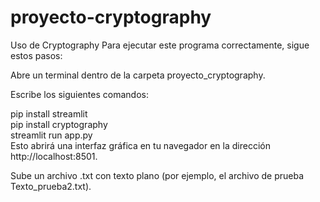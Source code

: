 # proyecto-cryptography
Uso de Cryptography
Para ejecutar este programa correctamente, sigue estos pasos:

Abre un terminal dentro de la carpeta proyecto_cryptography.

Escribe los siguientes comandos:

pip install streamlit  
pip install cryptography  
streamlit run app.py  
Esto abrirá una interfaz gráfica en tu navegador en la dirección http://localhost:8501.

Sube un archivo .txt con texto plano (por ejemplo, el archivo de prueba Texto_prueba2.txt).
